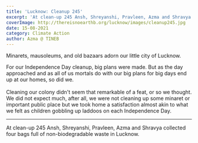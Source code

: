 ```yaml
---
title: 'Lucknow: Cleanup 245'
excerpt: 'At clean-up 245 Ansh, Shreyanshi, Pravleen, Azma and Shravya collected four bags full of non-biodegradable waste in Lucknow.'
coverImage: http://thereisnoearthb.org/lucknow/images/cleanup245.jpg
date: 15-08-2021
category: Climate Action
author: Azma @ TINEB
---
```


<p class="text-xl text-left">Minarets, mausoleums, and old bazaars adorn our little city of Lucknow.</p>

<p>For our Independence Day cleanup, big plans were made. But as the day approached and as all of us mortals do with our big plans for big days end up at our homes, so did we.<br />
<br />
Cleaning our colony didn&#39;t seem that remarkable of a feat, or so we thought. We did not expect much, after all, we were not cleaning up some minaret or important public place but we took home a satisfaction almost akin to what we felt as children gobbling up laddoos on each Independence Day.</p>

<hr />
<p>At clean-up 245 Ansh, Shreyanshi, Pravleen, Azma and Shravya collected four bags full of non-biodegradable waste in Lucknow.</p>
